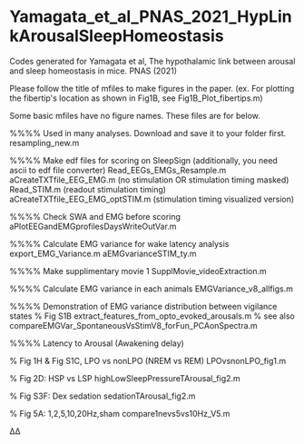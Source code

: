 # Yamagata_et_al_PNAS_2021_HypLinkArousalSleepHomeostasis
Codes generated for Yamagata et al, The hypothalamic link between arousal and sleep homeostasis in mice. PNAS (2021)

Please follow the title of mfiles to make figures in the paper.
(ex. For plotting the fibertip's location as shown in Fig1B, see Fig1B_Plot_fibertips.m)

Some basic mfiles have no figure names. These files are for below. 


%%%% Used in many analyses. Download and save it to your folder first. 
	resampling_new.m

%%%% Make edf files for scoring on SleepSign (additionally, you need ascii to edf file converter)
	Read_EEGs_EMGs_Resample.m
	aCreateTXTfile_EEG_EMG.m (no stimulation OR stimulation timing masked)
	Read_STIM.m (readout stimulation timing)
	aCreateTXTfile_EEG_EMG_optSTIM.m (stimulation timing visualized version)
	
%%%% Check SWA and EMG before scoring	
	aPlotEEGandEMGprofilesDaysWriteOutVar.m

%%%% Calculate EMG variance for wake latency analysis
	export_EMG_Variance.m
	aEMGvarianceSTIM_ty.m
	
%%%% Make supplimentary movie 1
	SupplMovie_videoExtraction.m


%%%% Calculate EMG variance in each animals
	EMGVariance_v8_allfigs.m

%%%% Demonstration of EMG variance distribution between vigilance states
   % Fig S1B
	extract_features_from_opto_evoked_arousals.m
   % see also 
  	compareEMGVar_SpontaneousVsStimV8_forFun_PCAonSpectra.m
  
%%%% Latency to Arousal (Awakening delay)

   % Fig 1H & Fig S1C, LPO vs nonLPO (NREM vs REM)
	LPOvsnonLPO_fig1.m
	
   % Fig 2D: HSP vs LSP
	highLowSleepPressureTArousal_fig2.m
	
   % Fig S3F: Dex sedation
	sedationTArousal_fig2.m
	
   % Fig 5A: 1,2,5,10,20Hz,sham
	compare1nevs5vs10Hz_V5.m


Δ∆
